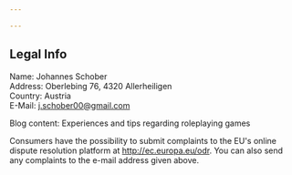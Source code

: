 ```yaml
---

---
```


## Legal Info

Name: Johannes Schober  
Address: Oberlebing 76, 4320 Allerheiligen  
Country: Austria  
E-Mail: j.schober00@gmail.com  

Blog content: Experiences and tips regarding roleplaying games

Consumers have the possibility to submit complaints to the EU's online dispute resolution platform at <http://ec.europa.eu/odr>.
You can also send any complaints to the e-mail address given above.